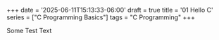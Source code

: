 +++
date = '2025-06-11T15:13:33-06:00'
draft = true
title = '01 Hello C'
series = ["C Programming Basics"]
tags = "C Programming"
+++

Some Test Text
